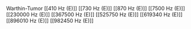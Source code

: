 Warthin-Tumor
[[410 Hz (E)]]
[[730 Hz (E)]]
[[870 Hz (E)]]
[[7500 Hz (E)]]
[[230000 Hz (E)]]
[[367500 Hz (E)]]
[[525750 Hz (E)]]
[[619340 Hz (E)]]
[[896010 Hz (E)]]
[[982450 Hz (E)]]